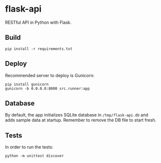 # flask-api
RESTful API in Python with Flask.

## Build
```
pip install -r requirements.txt
```

## Deploy
Recommended server to deploy is Gunicorn:
```
pip install gunicorn
gunicorn -b 0.0.0.0:8000 src.runner:app
```

## Database
By default, the app initializes SQLite database in ```/tmp/flask-api.db``` and adds sample data at startup. Remember to remove the DB file to start fresh.

## Tests
In order to run the tests:
```
python -m unittest discover
```
